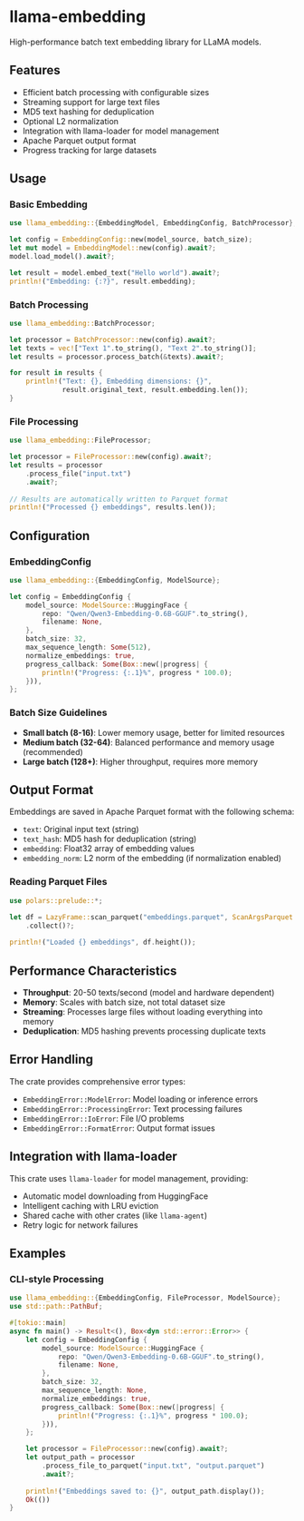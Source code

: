 # llama-embedding

High-performance batch text embedding library for LLaMA models.

## Features
- Efficient batch processing with configurable sizes
- Streaming support for large text files
- MD5 text hashing for deduplication
- Optional L2 normalization
- Integration with llama-loader for model management
- Apache Parquet output format
- Progress tracking for large datasets

## Usage

### Basic Embedding
```rust
use llama_embedding::{EmbeddingModel, EmbeddingConfig, BatchProcessor};

let config = EmbeddingConfig::new(model_source, batch_size);
let mut model = EmbeddingModel::new(config).await?;
model.load_model().await?;

let result = model.embed_text("Hello world").await?;
println!("Embedding: {:?}", result.embedding);
```

### Batch Processing
```rust
use llama_embedding::BatchProcessor;

let processor = BatchProcessor::new(config).await?;
let texts = vec!["Text 1".to_string(), "Text 2".to_string()];
let results = processor.process_batch(&texts).await?;

for result in results {
    println!("Text: {}, Embedding dimensions: {}", 
             result.original_text, result.embedding.len());
}
```

### File Processing
```rust
use llama_embedding::FileProcessor;

let processor = FileProcessor::new(config).await?;
let results = processor
    .process_file("input.txt")
    .await?;
    
// Results are automatically written to Parquet format
println!("Processed {} embeddings", results.len());
```

## Configuration

### EmbeddingConfig
```rust
use llama_embedding::{EmbeddingConfig, ModelSource};

let config = EmbeddingConfig {
    model_source: ModelSource::HuggingFace {
        repo: "Qwen/Qwen3-Embedding-0.6B-GGUF".to_string(),
        filename: None,
    },
    batch_size: 32,
    max_sequence_length: Some(512),
    normalize_embeddings: true,
    progress_callback: Some(Box::new(|progress| {
        println!("Progress: {:.1}%", progress * 100.0);
    })),
};
```

### Batch Size Guidelines
- **Small batch (8-16)**: Lower memory usage, better for limited resources
- **Medium batch (32-64)**: Balanced performance and memory usage (recommended)
- **Large batch (128+)**: Higher throughput, requires more memory

## Output Format

Embeddings are saved in Apache Parquet format with the following schema:
- `text`: Original input text (string)
- `text_hash`: MD5 hash for deduplication (string)
- `embedding`: Float32 array of embedding values
- `embedding_norm`: L2 norm of the embedding (if normalization enabled)

### Reading Parquet Files
```rust
use polars::prelude::*;

let df = LazyFrame::scan_parquet("embeddings.parquet", ScanArgsParquet::default())?
    .collect()?;
    
println!("Loaded {} embeddings", df.height());
```

## Performance Characteristics

- **Throughput**: 20-50 texts/second (model and hardware dependent)
- **Memory**: Scales with batch size, not total dataset size
- **Streaming**: Processes large files without loading everything into memory
- **Deduplication**: MD5 hashing prevents processing duplicate texts

## Error Handling

The crate provides comprehensive error types:
- `EmbeddingError::ModelError`: Model loading or inference errors
- `EmbeddingError::ProcessingError`: Text processing failures
- `EmbeddingError::IoError`: File I/O problems
- `EmbeddingError::FormatError`: Output format issues

## Integration with llama-loader

This crate uses `llama-loader` for model management, providing:
- Automatic model downloading from HuggingFace
- Intelligent caching with LRU eviction
- Shared cache with other crates (like `llama-agent`)
- Retry logic for network failures

## Examples

### CLI-style Processing
```rust
use llama_embedding::{EmbeddingConfig, FileProcessor, ModelSource};
use std::path::PathBuf;

#[tokio::main]
async fn main() -> Result<(), Box<dyn std::error::Error>> {
    let config = EmbeddingConfig {
        model_source: ModelSource::HuggingFace {
            repo: "Qwen/Qwen3-Embedding-0.6B-GGUF".to_string(),
            filename: None,
        },
        batch_size: 32,
        max_sequence_length: None,
        normalize_embeddings: true,
        progress_callback: Some(Box::new(|progress| {
            println!("Progress: {:.1}%", progress * 100.0);
        })),
    };

    let processor = FileProcessor::new(config).await?;
    let output_path = processor
        .process_file_to_parquet("input.txt", "output.parquet")
        .await?;
        
    println!("Embeddings saved to: {}", output_path.display());
    Ok(())
}
```